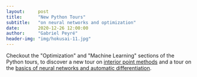 ```yaml
---
layout:     post
title:      "New Python Tours"
subtitle:   "on neural networks and optimization"
date:       2020-12-26 12:00:00
author:     "Gabriel Peyré"
header-img: "img/hokusai-11.jpg"
---
```


Checkout the "Optimization" and "Machine Learning" sections of the Python tours, to discover a new tour on [interior point methods](https://nbviewer.jupyter.org/github/gpeyre/numerical-tours/blob/master/python/optim_6_interior_points.ipynb) and a tour on the [basics of neural networks and automatic differentiation](https://nbviewer.jupyter.org/github/gpeyre/numerical-tours/blob/master/python/ml_6_nn.ipynb).
